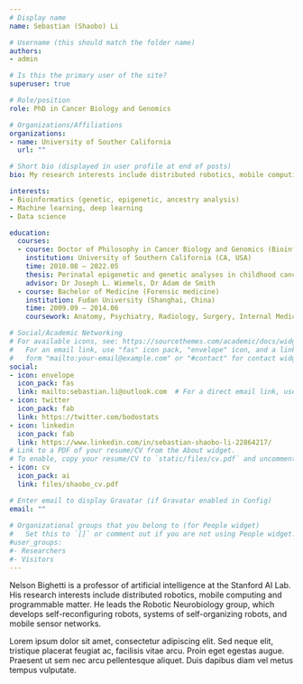 ```yaml
---
# Display name
name: Sebastian (Shaobo) Li

# Username (this should match the folder name)
authors:
- admin

# Is this the primary user of the site?
superuser: true

# Role/position
role: PhD in Cancer Biology and Genomics

# Organizations/Affiliations
organizations:
- name: University of Souther California
  url: ""

# Short bio (displayed in user profile at end of posts)
bio: My research interests include distributed robotics, mobile computing and programmable matter.

interests:
- Bioinformatics (genetic, epigenetic, ancestry analysis)
- Machine learning, deep learning
- Data science

education:
  courses:
  - course: Doctor of Philosophy in Cancer Biology and Genomics (Bioinformatics)
    institution: University of Southern California (CA, USA)
    time: 2018.08 – 2022.05
    thesis: Perinatal epigenetic and genetic analyses in childhood cancers
    advisor: Dr Joseph L. Wiemels, Dr Adam de Smith
  - course: Bachelor of Medicine (Forensic medicine)
    institution: Fudan University (Shanghai, China)
    time: 2009.09 – 2014.06
    coursework: Anatomy, Psychiatry, Radiology, Surgery, Internal Medicine, Obstetrics and Gynecology

# Social/Academic Networking
# For available icons, see: https://sourcethemes.com/academic/docs/widgets/#icons
#   For an email link, use "fas" icon pack, "envelope" icon, and a link in the
#   form "mailto:your-email@example.com" or "#contact" for contact widget.
social:
- icon: envelope
  icon_pack: fas
  link: mailto:sebastian.li@outlook.com  # For a direct email link, use "mailto:test@example.org".
- icon: twitter
  icon_pack: fab
  link: https://twitter.com/bodostats
- icon: linkedin
  icon_pack: fab
  link: https://www.linkedin.com/in/sebastian-shaobo-li-22864217/
# Link to a PDF of your resume/CV from the About widget.
# To enable, copy your resume/CV to `static/files/cv.pdf` and uncomment the lines below.  
- icon: cv
  icon_pack: ai
  link: files/shaobo_cv.pdf

# Enter email to display Gravatar (if Gravatar enabled in Config)
email: ""
  
# Organizational groups that you belong to (for People widget)
#   Set this to `[]` or comment out if you are not using People widget.  
#user_groups:
#- Researchers
#- Visitors
---
```


Nelson Bighetti is a professor of artificial intelligence at the Stanford AI Lab. His research interests include distributed robotics, mobile computing and programmable matter. He leads the Robotic Neurobiology group, which develops self-reconfiguring robots, systems of self-organizing robots, and mobile sensor networks.

Lorem ipsum dolor sit amet, consectetur adipiscing elit. Sed neque elit, tristique placerat feugiat ac, facilisis vitae arcu. Proin eget egestas augue. Praesent ut sem nec arcu pellentesque aliquet. Duis dapibus diam vel metus tempus vulputate. 
